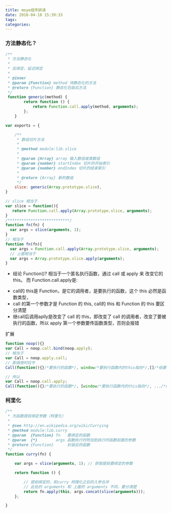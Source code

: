 ```yaml
---
title: moye组件研读
date: 2018-04-18 15:39:33
tags:
categories:
---
```

### 方法静态化？
```javascript
/**
 * 方法静态化
 *
 * 反绑定、延迟绑定
 *
 * @inner
 * @param {Function} method 待静态化的方法
 * @return {Function} 静态化包装后方法
 */
 function generic(method) {
        return function () {
            return Function.call.apply(method, arguments);
        };
    }

var exports = {

    /**
     * 数组切片方法
     *
     * @method module:lib.slice
     *
     * @param {Array} array 输入数组或类数组
     * @param {number} startIndex 切片的开始索引
     * @param {number} endIndex 切片的结束索引
     *
     * @return {Array} 新的数组
     */
    slice: generic(Array.prototype.slice),
}

// slice 相当于
var slice = function(){
   return Function.call.apply(Array.prototype.slice, arguments);
}
/***************************/
function fn(fn) {
  var args = slice(arguments, 1);
}
// 相当于
function fn(fn){
  var args = Function.call.apply(Array.prototype.slice, arguments);
  // 上面相当于
  var args = Array.prototype.slice.apply(arguments);
}
```

- 结论
Function()? 相当于一个匿名执行函数，通过 call 或 apply 来 改变它的 this。
而 Function.call.apply是:
* call的 this是 Function，是它的调用者，是要执行的函数，这个 this 必然是函数类型，
* call 的第一个参数才是 Function 的 this, call的 this 和 Function 的 this 要区分清楚
* 继call后调用aplly是改变了 call 的 this，即改变了 call 的调用者，改变了要被执行的函数，所以 apply 第一个参数要传函数类型，否则会报错


扩展
```javascript
function noop(){}
var Call = noop.call.bind(noop.apply);
// 相当于
var Call = noop.apply.call;
// 即调用时拉平
Call(function(){}/*要执行的函数*/, window/*要执行函数内的this指向*/,[]/*给要执行函数传的参数*/)

// 所以
var Call = noop.call.apply;
Call(function(){}/*要执行的函数*/, [window/*要执行函数内的this指向*/, .../*给要执行函数传的参数*/]);
```


### 柯里化
```javascript
/**
 * 为函数提前绑定参数（柯里化）
 *
 * @see http://en.wikipedia.org/wiki/Currying
 * @method module:lib.curry
 * @param  {Function} fn   要绑定的函数
 * @param  {*}        args 函数执行时附加到执行时函数前面的参数
 * @return {Function}      封装后的函数
 */
function curry(fn) {

    var args = slice(arguments, 1); // 获取提前要绑定的参数

    return function () {

        // 提前绑定的，和curry 柯理化之后的入参合并
        // 此处的 arguments 和 上面的 arguments 不同，要分清楚
        return fn.apply(this, args.concat(slice(arguments)));
    };

}
```
